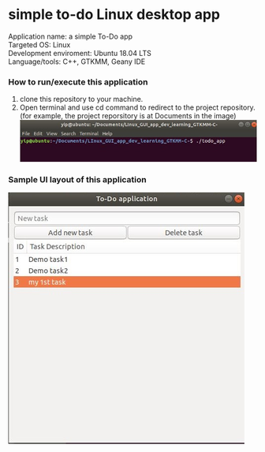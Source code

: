 # simple to-do Linux desktop app
Application name: a simple To-Do app <br />
Targeted OS: Linux<br />
Development enviroment: Ubuntu 18.04 LTS<br />
Language/tools: C++, GTKMM, Geany IDE<br />

### How to run/execute this application
1) clone this repository to your machine.
2) Open terminal and use cd command to redirect to the project repository. 
(for example, the project reporsitory is at Documents in the image)
![how to run](https://github.com/ZChuanyip/LInux_GUI_app_dev_learning_GTKMM-C-/blob/master/readme_img/12.JPG)

### Sample UI layout of this application<br />
![UI layout](https://github.com/ZChuanyip/LInux_GUI_app_dev_learning_GTKMM-C-/blob/master/readme_img/adde.JPG)



